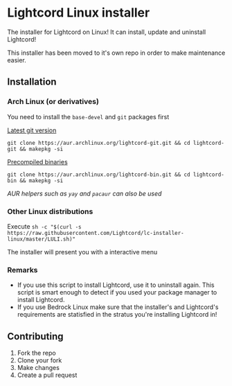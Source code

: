 # Lightcord Linux installer

The installer for Lightcord on Linux! It can install, update and uninstall Lightcord!

This installer has been moved to it's own repo in order to make maintenance easier.

## Installation

### Arch Linux (or derivatives)

You need to install the `base-devel` and `git` packages first

[Latest git version](https://aur.archlinux.org/packages/lightcord-git/)

`git clone https://aur.archlinux.org/lightcord-git.git && cd lightcord-git && makepkg -si`

[Precompiled binaries](https://aur.archlinux.org/packages/lightcord-bin/)

`git clone https://aur.archlinux.org/lightcord-bin.git && cd lightcord-bin && makepkg -si`

*AUR helpers such as `yay` and `pacaur` can also be used*

### Other Linux distributions

Execute `sh -c "$(curl -s https://raw.githubusercontent.com/Lightcord/lc-installer-linux/master/LULI.sh)"`

The installer will present you with a interactive menu

### Remarks

* If you use this script to install Lightcord, use it to uninstall again. This script is smart enough to detect if you used your package manager to install Lightcord.
* If you use Bedrock Linux make sure that the installer's and Lightcord's requirements are statisfied in the stratus you're installing Lightcord in!

## Contributing

1. Fork the repo
2. Clone your fork
3. Make changes
4. Create a pull request